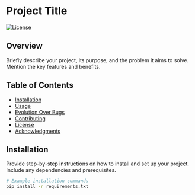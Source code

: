 # Project Title

[![License](https://img.shields.io/badge/License-MIT-blue.svg)](LICENSE)

## Overview

Briefly describe your project, its purpose, and the problem it aims to solve. Mention the key features and benefits.

## Table of Contents

- [Installation](#installation)
- [Usage](#usage)
- [Evolution Over Bugs](#evolution-over-bugs)
- [Contributing](#contributing)
- [License](#license)
- [Acknowledgments](#acknowledgments)

## Installation

Provide step-by-step instructions on how to install and set up your project. Include any dependencies and prerequisites.

```bash
# Example installation commands
pip install -r requirements.txt
